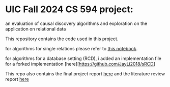# UIC Fall 2024 CS 594 project:

an evaluation of causal discovery algorithms and exploration on the application on relational data


This repository contains the code used in this project. 

for algorithms for single relations please refer to [this notebook](./test_causal_discovery_single.ipynb).

for algorithms for a database setting (RCD), i added an implementation file for a forked implementation [here][https://github.com/JayLi2018/sRCD]

This repo also contains the final project report [here](./project_report.pdf) and the literature review report [here](./literature_report.pdf)